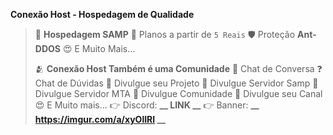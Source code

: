 **__Conexão Host - Hospedagem de Qualidade__**
> 👑 **__Hospedagem SAMP__**
> 🛒 Planos a partir de `5 Reais`
> 🛡️ Proteção **__Ant-DDOS__**
> 😍 E Muito Mais...
> 
> 🫂 **__Conexão Host Também é uma Comunidade__**
> 💬 Chat de Conversa
> ❓ Chat de Dúvidas
> 📢 Divulgue seu Projeto
> 📢 Divulgue Servidor Samp
> 📢 Divulgue Servidor MTA
> 📢 Divulgue Comunidade
> 📢 Divulgue seu Canal
> 😍 E Muito mais...
> 👉 Discord: 
> **__ LINK __**
> 👉 Banner:
> **__ https://imgur.com/a/xyOlIRI __**

